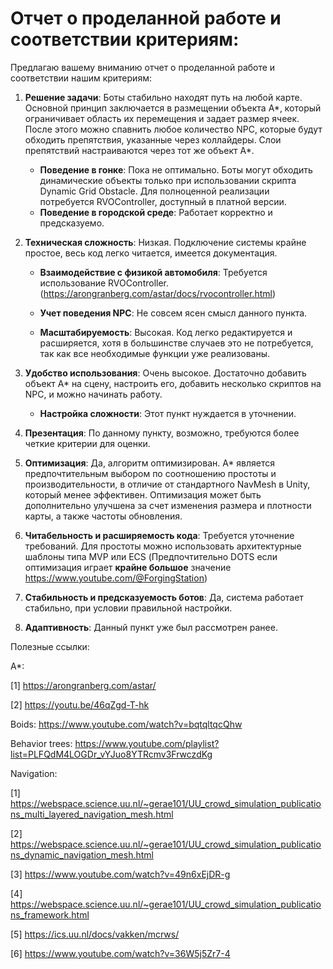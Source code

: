 # Отчет о проделанной работе и соответствии критериям:

Предлагаю вашему вниманию отчет о проделанной работе и соответствии нашим критериям:

1. **Решение задачи**: Боты стабильно находят путь на любой карте. Основной принцип заключается в размещении объекта A*, который ограничивает область их перемещения и задает размер ячеек. После этого можно спавнить любое количество NPC, которые будут обходить препятствия, указанные через коллайдеры. Слои препятствий настраиваются через тот же объект A*.

   - **Поведение в гонке**: Пока не оптимально. Боты могут обходить динамические объекты только при использовании скрипта Dynamic Grid Obstacle. Для полноценной реализации потребуется RVOController, доступный в платной версии.
   - **Поведение в городской среде**: Работает корректно и предсказуемо.

2. **Техническая сложность**: Низкая. Подключение системы крайне простое, весь код легко читается, имеется документация.

   - **Взаимодействие с физикой автомобиля**: Требуется использование RVOController.(https://arongranberg.com/astar/docs/rvocontroller.html)
   - **Учет поведения NPC**: Не совсем ясен смысл данного пункта.

   - **Масштабируемость**: Высокая. Код легко редактируется и расширяется, хотя в большинстве случаев это не потребуется, так как все необходимые функции уже реализованы.

3. **Удобство использования**: Очень высокое. Достаточно добавить объект A* на сцену, настроить его, добавить несколько скриптов на NPC, и можно начинать работу.

   - **Настройка сложности**: Этот пункт нуждается в уточнении.

4. **Презентация**: По данному пункту, возможно, требуются более четкие критерии для оценки.

5. **Оптимизация**: Да, алгоритм оптимизирован. A* является предпочтительным выбором по соотношению простоты и производительности, в отличие от стандартного NavMesh в Unity, который менее эффективен. Оптимизация может быть дополнительно улучшена за счет изменения размера и плотности карты, а также частоты обновления.

6. **Читабельность и расширяемость кода**: Требуется уточнение требований. Для простоты можно использовать архитектурные шаблоны типа MVP или ECS (Предпочтительно DOTS если оптимизация играет **крайне большое** значение https://www.youtube.com/@ForgingStation)

7. **Стабильность и предсказуемость ботов**: Да, система работает стабильно, при условии правильной настройки.

8. **Адаптивность**: Данный пункт уже был рассмотрен ранее.

Полезные ссылки:

A*: 

[1] https://arongranberg.com/astar/

[2] https://youtu.be/46qZgd-T-hk

Boids: https://www.youtube.com/watch?v=bqtqltqcQhw

Behavior trees: https://www.youtube.com/playlist?list=PLFQdM4LOGDr_vYJuo8YTRcmv3FrwczdKg

Navigation:

[1] https://webspace.science.uu.nl/~gerae101/UU_crowd_simulation_publications_multi_layered_navigation_mesh.html

[2] https://webspace.science.uu.nl/~gerae101/UU_crowd_simulation_publications_dynamic_navigation_mesh.html

[3] https://www.youtube.com/watch?v=49n6xEjDR-g

[4] https://webspace.science.uu.nl/~gerae101/UU_crowd_simulation_publications_framework.html

[5] https://ics.uu.nl/docs/vakken/mcrws/

[6] https://www.youtube.com/watch?v=36W5j5Zr7-4 
